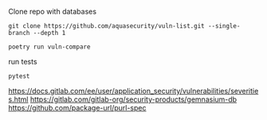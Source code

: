 
Clone repo with databases

```shell
git clone https://github.com/aquasecurity/vuln-list.git --single-branch --depth 1
```

```shell
poetry run vuln-compare
```

run tests
```shell
pytest
```

https://docs.gitlab.com/ee/user/application_security/vulnerabilities/severities.html
https://gitlab.com/gitlab-org/security-products/gemnasium-db
https://github.com/package-url/purl-spec